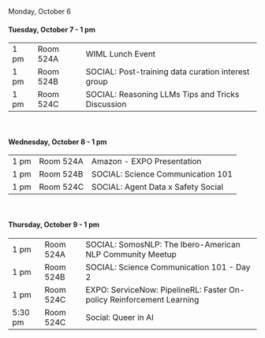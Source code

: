 Monday, October 6

<h4>Tuesday, October 7 - 1 pm</h4>

<table>
<tr><td><div class="text-secondary">1 pm</div></td><td><div class="text-secondary">Room 524A</div></td><td>WIML Lunch Event</td></tr>
<tr><td><div class="text-secondary">1 pm</div></td><td><div class="text-secondary">Room 524B</div></td><td>SOCIAL: Post-training data curation interest group</td></tr>
<tr><td><div class="text-secondary">1 pm</div></td><td><div class="text-secondary">Room 524C</div></td><td>SOCIAL: Reasoning LLMs Tips and Tricks Discussion</td></tr>
</table>

<br/>

<h4>Wednesday, October 8 - 1 pm</h4>

<table>
<tr><td><div class="text-secondary">1 pm</div></td><td><div class="text-secondary">Room 524A</div></td><td>Amazon - EXPO Presentation</td></tr>
<tr><td><div class="text-secondary">1 pm</div></td><td><div class="text-secondary">Room 524B</div></td><td>SOCIAL: Science Communication 101</td></tr>
<tr><td><div class="text-secondary">1 pm</div></td><td><div class="text-secondary">Room 524C</div></td><td>SOCIAL: Agent Data x Safety Social</td></tr>
</table>


<br/>

<h4>Thursday, October 9 - 1 pm</h4>

<table>
<tr><td><div class="text-secondary">1 pm</div></td><td><div class="text-secondary">Room 524A</div></td><td>SOCIAL: SomosNLP: The Ibero-American NLP Community Meetup</td></tr>
<tr><td><div class="text-secondary">1 pm</div></td><td><div class="text-secondary">Room 524B</div></td><td>SOCIAL: Science Communication 101 - Day 2</td></tr>
<tr><td><div class="text-secondary">1 pm</div></td><td><div class="text-secondary">Room 524C</div></td><td>EXPO: ServiceNow: PipelineRL: Faster On-policy Reinforcement Learning</td></tr>
<tr><td><div class="text-secondary">5:30 pm</div></td><td><div class="text-secondary">Room 524C</div></td><td>Social: Queer in AI</td></tr>
</table>

<br/>
<br/>
<br/>

